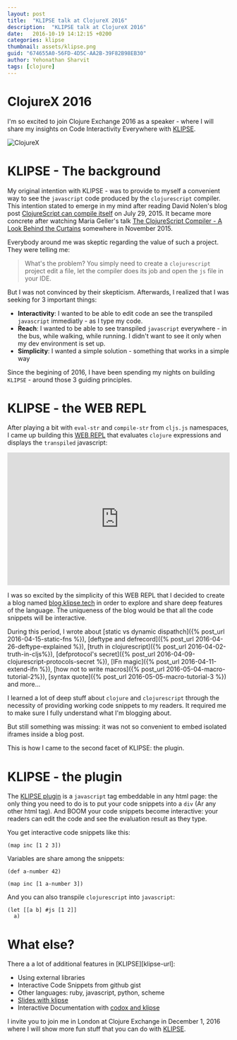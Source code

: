 ```yaml
---
layout: post
title:  "KLIPSE talk at ClojureX 2016"
description:  "KLIPSE talk at ClojureX 2016"
date:   2016-10-19 14:12:15 +0200
categories: klipse
thumbnail: assets/klipse.png
guid: "674655A0-56FD-4D5C-AA2B-39F82B98EB30"
author: Yehonathan Sharvit
tags: [clojure]
---
```



# ClojureX 2016

I'm so excited to join Clojure Exchange 2016 as a speaker - where I will share my insights on Code Interactivity Everywhere with [KLIPSE](https://github.com/viebel/klipse).

![ClojureX](/assets/clojurex.jpg)


# KLIPSE - The background

My original intention with KLIPSE - was to provide to myself a convenient way to see the `javascript` code produced by the `clojurescript` compiler. This intention stated to emerge in my mind after reading David Nolen's blog post [ClojureScript can compile itself](http://swannodette.github.io/2015/07/29/clojurescript-17) on July 29, 2015. It became more concrete after watching Maria Geller's talk [The ClojureScript Compiler - A Look Behind the Curtains](https://youtu.be/Elg17s_nwDg) somewhere in November 2015.

Everybody around me was skeptic regarding the value of such a project. They were telling me:

> What's the problem? You simply need to create a `clojurescript` project edit a file, let the compiler does its job and open the `js` file in your IDE.


But I was not convinced by their skepticism. Afterwards, I realized that I was seeking for 3 important things:

- **Interactivity**: I wanted to be able to edit code an see the transpiled `javascript` immediatly - as I type my code.
- **Reach**: I wanted to be able to see transpiled `javascript` everywhere - in the bus, while walking, while running. I didn't want to see it only when my dev environment is set up.
- **Simplicity**: I wanted a simple solution - something that works in a simple way


Since the begining of 2016, I have been spending my nights on building `KLIPSE` - around those 3 guiding principles.


# KLIPSE - the WEB REPL

After playing a bit with `eval-str` and `compile-str` from `cljs.js` namespaces, I came up building this [WEB REPL](http://app.klipse.tech) that evaluates `clojure` expressions and displays the `transpiled` javascript:

<iframe frameborder="0" width="100%" height="300px"
    src= 
"https://storage.googleapis.com/app.klipse.tech/index-dev.html?cljs_in=(println%20%22Hello%20ClojureX%22)%0A(map%20inc%20%5B1%202%203%5D)">
</iframe>


I was so excited by the simplicity of this WEB REPL that I decided to create a blog named [blog.klipse.tech](http://blog.klipse.tech) in order to explore and share deep features of the language. The uniqueness of the blog would be that all the code snippets will be interactive.


During this period, I wrote about [static vs dynamic dispathch]({% post_url 2016-04-15-static-fns %}), [deftype and defrecord]({% post_url 2016-04-26-deftype-explained %}), [truth in clojurescript]({% post_url 2016-04-02-truth-in-cljs%}), [defprotocol's secret]({% post_url 2016-04-09-clojurescript-protocols-secret %}), [IFn magic]({% post_url 2016-04-11-extend-ifn %}), [how not to write macros]({% post_url 2016-05-04-macro-tutorial-2%}), [syntax quote]({% post_url 2016-05-05-macro-tutorial-3 %}) and more...

I learned a lot of deep stuff about `clojure` and `clojurescript` through the necessity of providing working code snippets to my readers. It required me to make sure I fully understand what I'm blogging about.


But still something was missing: it was not so convenient to embed isolated iframes inside a blog post.

This is how I came to the second facet of KLIPSE: the plugin.

# KLIPSE - the plugin

The [KLIPSE plugin](https://github.com/viebel/klipse) is a `javascript` tag embeddable in any html page: the only thing you need to do is to put your code snippets into a `div` (Ar any other html tag). And BOOM your code snippets become interactive: your readers can edit the code and see the evaluation result as they type.

You get interactive code snippets like this:

~~~klipse
(map inc [1 2 3])
~~~

Variables are share among the snippets:

~~~klipse
(def a-number 42)
~~~

~~~klipse
(map inc [1 a-number 3])
~~~

And you can also transpile `clojurescript` into `javascript`:

~~~klipse-js
(let [[a b] #js [1 2]]
  a)
~~~

# What else?

There a a lot of additional features in [KLIPSE][klipse-url]:

- Using external libraries
- Interactive Code Snippets from github gist
- Other languages: ruby, javascript, python, scheme
- [Slides with klipse](https://github.com/viebel/slides.klipse.tech/)
- Interactive Documentation with [codox and klipse](https://github.com/viebel/codox-klipse-theme)


I invite you to join me in London at Clojure Exchange in December 1, 2016  where I will show more fun stuff that you can do with [KLIPSE](https://github.com/viebel/klipse).




